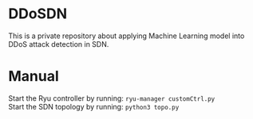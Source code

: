 # DDoSDN
This is a private repository about applying Machine Learning model into DDoS attack detection in SDN. 

# Manual
Start the Ryu controller by running: ```ryu-manager customCtrl.py```\
Start the SDN topology by running: ```python3 topo.py```